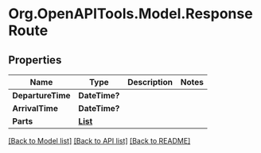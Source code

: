 # Org.OpenAPITools.Model.ResponseRoute
## Properties

Name | Type | Description | Notes
------------ | ------------- | ------------- | -------------
**DepartureTime** | **DateTime?** |  | 
**ArrivalTime** | **DateTime?** |  | 
**Parts** | [**List<ResponseRoutePart>**](ResponseRoutePart.md) |  | 

[[Back to Model list]](../README.md#documentation-for-models) [[Back to API list]](../README.md#documentation-for-api-endpoints) [[Back to README]](../README.md)

